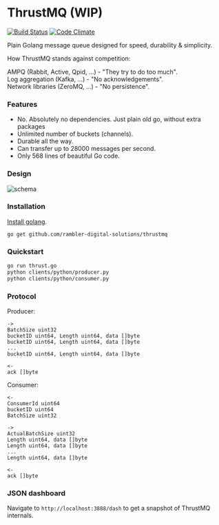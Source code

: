# ThrustMQ (WIP)

[![Build Status](https://travis-ci.org/rambler-digital-solutions/thrustmq.svg?branch=develop)](https://travis-ci.org/rambler-digital-solutions/thrustmq)
[![Code Climate](https://codeclimate.com/github/rambler-digital-solutions/thrustmq/badges/gpa.svg)](https://codeclimate.com/github/rambler-digital-solutions/thrustmq)

Plain Golang message queue designed for speed, durability & simplicity.

How ThrustMQ stands against competition:

AMPQ (Rabbit, Active, Qpid, ...) - "They try to do too much".
<br />
Log aggregation (Kafka, ...) - "No acknowledgements".
<br />
Network libraries (ZeroMQ, ...) - "No persistence".

### Features

- No. Absolutely no dependencies. Just plain old go, without extra packages
- Unlimited number of buckets (channels).
- Durable all the way.
- Can transfer up to 28000 messages per second.
- Only 568 lines of beautiful Go code.

### Design
![schema](https://cdn.rawgit.com/rambler-digital-solutions/thrustmq/develop/docs/ThrustMQ.svg)

### Installation
[Install golang](https://golang.org/doc/install).
```
go get github.com/rambler-digital-solutions/thrustmq
```

### Quickstart
```bash
go run thrust.go
python clients/python/producer.py
python clients/python/consumer.py
```

### Protocol

Producer:
```
->
BatchSize uint32
bucketID uint64, Length uint64, data []byte
bucketID uint64, Length uint64, data []byte
...
bucketID uint64, Length uint64, data []byte
```

```
<-
ack []byte
```

Consumer:
```
<-
ConsumerId uint64
bucketID uint64
BatchSize uint32
```

```
->
ActualBatchSize uint32
Length uint64, data []byte
Length uint64, data []byte
...
Length uint64, data []byte
```

```
<-
ack []byte
```

### JSON dashboard
Navigate to `http://localhost:3888/dash` to get a snapshot of ThrustMQ internals.

